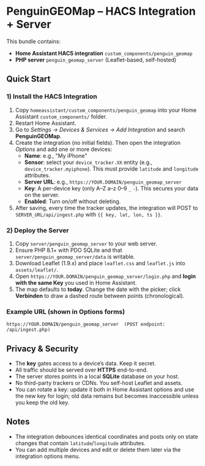 
# PenguinGEOMap – HACS Integration + Server

This bundle contains:
- **Home Assistant HACS integration** `custom_components/penguin_geomap`
- **PHP server** `penguin_geomap_server` (Leaflet-based, self-hosted)

## Quick Start

### 1) Install the HACS Integration
1. Copy `homeassistant/custom_components/penguin_geomap` into your Home Assistant `custom_components/` folder.
2. Restart Home Assistant.
3. Go to *Settings → Devices & Services → Add Integration* and search **PenguinGEOMap**.
4. Create the integration (no initial fields). Then open the integration *Options* and add one or more devices:
   - **Name**: e.g., "My iPhone"
   - **Sensor**: select your `device_tracker.XX` entity (e.g., `device_tracker.myiphone`). This must provide `latitude` and `longitude` attributes.
   - **Server URL**: e.g., `https://YOUR.DOMAIN/penguin_geomap_server`
   - **Key**: A per-device key (only A–Z a–z 0–9 `_` `-`). This secures your data on the server.
   - **Enabled**: Turn on/off without deleting.
5. After saving, every time the tracker updates, the integration will POST to `SERVER_URL/api/ingest.php` with `{{ key, lat, lon, ts }}`.

### 2) Deploy the Server
1. Copy `server/penguin_geomap_server` to your web server.
2. Ensure PHP 8.1+ with PDO SQLite and that `server/penguin_geomap_server/data` is writable.
3. Download Leaflet (1.9.x) and place `leaflet.css` and `leaflet.js` into `assets/leaflet/`.
4. Open `https://YOUR.DOMAIN/penguin_geomap_server/login.php` and **login with the same Key** you used in Home Assistant.
5. The map defaults to **today**. Change the date with the picker; click **Verbinden** to draw a dashed route between points (chronological).

### Example URL (shown in Options forms)
```
https://YOUR.DOMAIN/penguin_geomap_server  (POST endpoint: /api/ingest.php)
```

## Privacy & Security
- The **key** gates access to a device’s data. Keep it secret.
- All traffic should be served over **HTTPS** end-to-end.
- The server stores points in a local **SQLite** database on your host.
- No third-party trackers or CDNs. You self-host Leaflet and assets.
- You can rotate a key: update it both in Home Assistant options and use the new key for login; old data remains but becomes inaccessible unless you keep the old key.

## Notes
- The integration debounces identical coordinates and posts only on state changes that contain `latitude`/`longitude` attributes.
- You can add multiple devices and edit or delete them later via the integration options menu.
